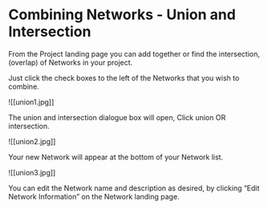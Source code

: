 # Combining Networks - Union and Intersection

From the Project landing page you can add together or find the intersection,(overlap) of Networks in your project.  

Just click the check boxes to the left of the Networks that you wish to combine.

![[union1.jpg]]

The union and intersection dialogue box will open, Click union OR intersection.

![[union2.jpg]]

Your new Network will appear at the bottom of your Network list.

![[union3.jpg]]

You can edit the Network name and description as desired, by clicking “Edit Network Information” on the Network landing page.


